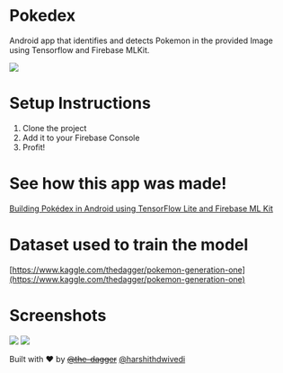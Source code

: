 # Pokedex
Android app that identifies and detects Pokemon in the provided Image using Tensorflow and Firebase MLKit.

[![](https://cdn.rawgit.com/steverichey/google-play-badge-svg/master/img/en_get.svg)](https://play.google.com/store/apps/details?id=app.harshit.pokedex)

# Setup Instructions

1. Clone the project
2. Add it to your Firebase Console
3. Profit!

# See how this app was made!

[Building Pokédex in Android using TensorFlow Lite and Firebase ML Kit](https://heartbeat.fritz.ai/building-pok%C3%A9dex-in-android-using-tensorflow-lite-and-firebase-cc780848395)

# Dataset used to train the model

[https://www.kaggle.com/thedagger/pokemon-generation-one](https://www.kaggle.com/thedagger/pokemon-generation-one)

# Screenshots 
![](https://i.imgur.com/dgOZaW1.jpg) 
![](https://i.imgur.com/T1ytvCa.jpg)

Built with ❤️ by ~~[@the-dagger](https://github.com/the-dagger)~~ [@harshithdwivedi](https://github.com/harshithdwivedi)
